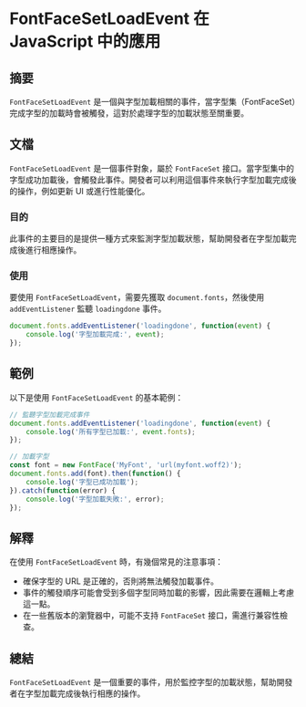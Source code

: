 <!--
Meta Description: # FontFaceSetLoadEvent 在 JavaScript 中的應用 ## 摘要 `FontFaceSetLoadEvent` 是一個與字型加載相關的事件，當字型集（FontFaceSet）完成字型的加載時會被觸發，這對於處理字型的加載狀態至關重要。 ## 文檔 `FontFaceSet...
Meta Keywords: fontfacesetloadevent, fonts, document, function, event
-->

# FontFaceSetLoadEvent 在 JavaScript 中的應用

## 摘要
`FontFaceSetLoadEvent` 是一個與字型加載相關的事件，當字型集（FontFaceSet）完成字型的加載時會被觸發，這對於處理字型的加載狀態至關重要。

## 文檔
`FontFaceSetLoadEvent` 是一個事件對象，屬於 `FontFaceSet` 接口。當字型集中的字型成功加載後，會觸發此事件。開發者可以利用這個事件來執行字型加載完成後的操作，例如更新 UI 或進行性能優化。

### 目的
此事件的主要目的是提供一種方式來監測字型加載狀態，幫助開發者在字型加載完成後進行相應操作。

### 使用
要使用 `FontFaceSetLoadEvent`，需要先獲取 `document.fonts`，然後使用 `addEventListener` 監聽 `loadingdone` 事件。

```javascript
document.fonts.addEventListener('loadingdone', function(event) {
    console.log('字型加載完成:', event);
});
```

## 範例
以下是使用 `FontFaceSetLoadEvent` 的基本範例：

```javascript
// 監聽字型加載完成事件
document.fonts.addEventListener('loadingdone', function(event) {
    console.log('所有字型已加載:', event.fonts);
});

// 加載字型
const font = new FontFace('MyFont', 'url(myfont.woff2)');
document.fonts.add(font).then(function() {
    console.log('字型已成功加載');
}).catch(function(error) {
    console.log('字型加載失敗:', error);
});
```

## 解釋
在使用 `FontFaceSetLoadEvent` 時，有幾個常見的注意事項：
- 確保字型的 URL 是正確的，否則將無法觸發加載事件。
- 事件的觸發順序可能會受到多個字型同時加載的影響，因此需要在邏輯上考慮這一點。
- 在一些舊版本的瀏覽器中，可能不支持 `FontFaceSet` 接口，需進行兼容性檢查。

## 總結
`FontFaceSetLoadEvent` 是一個重要的事件，用於監控字型的加載狀態，幫助開發者在字型加載完成後執行相應的操作。